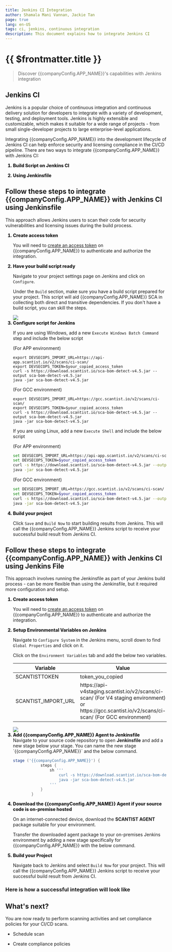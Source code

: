 ```yaml
---
title: Jenkins CI Integration
author: Shamala Mani Vannan, Jackie Tan
page: true
lang: en-US
tags: ci, jenkins, continuous integration
description: This document explains how to integrate Jenkins CI
---
```


<script setup>
import { companyConfig } from '../../../../config/companyConfig.js'
</script>
<style scoped>
    ol>li {
        font-weight: 800;
    }
</style>

<ClientOnly>

# {{ $frontmatter.title }}

> Discover {{companyConfig.APP_NAME}}'s capabilities with Jenkins integration

## Jenkins CI

Jenkins is a popular choice of continuous integration and continuous delivery solution for developers to integrate with a variety of development, testing, and deployment tools. Jenkins is highly extensible and customizable, which makes it suitable for a wide range of projects - from small single-developer projects to large enterprise-level applications.

Integrating {{companyConfig.APP_NAME}} into the development lifecycle of Jenkins CI can help enforce security and licensing compliance in the CI/CD pipeline. There are two ways to integrate {{companyConfig.APP_NAME}} with Jenkins CI:

1. Build Script on Jenkins CI

2. Using Jenkinsfile

## Follow these steps to integrate {{companyConfig.APP_NAME}} with Jenkins CI using Jenkinsfile

This approach allows Jenkins users to scan their code for security vulnerabilities and licensing issues during the build process.

<ol>
<li>Create access token</li>

You will need to <a href="../Settings/Access-Tokens">create an access token</a> on {{companyConfig.APP_NAME}} to authenticate and authorize the integration.

<li>Have your build script ready</li>

Navigate to your project settings page on Jenkins and click on `Configure`.

Under the `Build` section, make sure you have a build script prepared for your project. This script will aid {{companyConfig.APP_NAME}} SCA in collecting both direct and transitive dependencies. If you don't have a build script, you can skill the steps.

<img src="/images/Build-based-Scan-CICD-Pipeline/jenkins/part1-step2.1.png" />

<li>Configure script for Jenkins</li>

If you are using Windows, add a new `Execute Windows Batch Command` step and include the below script

(For APP environment)
```shell
export DEVSECOPS_IMPORT_URL=https://api-app.scantist.io/v2/scans/ci-scan/
export DEVSECOPS_TOKEN=$your_copied_access_token
curl -s https://download.scantist.io/sca-bom-detect-v4.5.jar --output sca-bom-detect-v4.5.jar
java -jar sca-bom-detect-v4.5.jar
```

(For GCC environment)
```shell
export DEVSECOPS_IMPORT_URL=https://gcc.scantist.io/v2/scans/ci-scan/
export DEVSECOPS_TOKEN=$your_copied_access_token
curl -s https://download.scantist.io/sca-bom-detect-v4.5.jar --output sca-bom-detect-v4.5.jar
java -jar sca-bom-detect-v4.5.jar
```

If you are using Linux, add a new `Execute Shell` and include the below script

(For APP environment)
```bash
set DEVSECOPS_IMPORT_URL=https://api-app.scantist.io/v2/scans/ci-scan/
set DEVSECOPS_TOKEN=$your_copied_access_token
curl -s https://download.scantist.io/sca-bom-detect-v4.5.jar --output sca-bom-detect-v4.5.jar
java -jar sca-bom-detect-v4.5.jar
```

(For GCC environment)
```bash
set DEVSECOPS_IMPORT_URL=https://gcc.scantist.io/v2/scans/ci-scan/
set DEVSECOPS_TOKEN=$your_copied_access_token
curl -s https://download.scantist.io/sca-bom-detect-v4.5.jar --output sca-bom-detect-v4.5.jar
java -jar sca-bom-detect-v4.5.jar
```

<li>Build your project</li>

Click `Save` and `Build Now` to start building results from Jenkins. This will call the {{companyConfig.APP_NAME}} Jenkins script to receive your successful build result from Jenkins CI.

</ol>

## Follow these steps to integrate {{companyConfig.APP_NAME}} with Jenkins CI using Jenkins File

This approach involves running the Jenkinsfile as part of your Jenkins build process - can be more flexible than using the Jenkinsfile, but it required more configuration and setup.

<ol>

  <li>Create access token</li>

  You will need to <a href="../Settings/Access-Tokens">create an access token</a> on {{companyConfig.APP_NAME}} to authenticate and authorize the integration.

  <li>Setup Environmental Variables on Jenkins</li>

  Navigate to `Configure System` in the Jenkins menu, scroll down to find `Global Properties` and click on it.

  Click on the `Environment Variables` tab and add the below two variables.

  <table>
      <thead>
          <th>Variable</th>
          <th>Value</th>
          <th>Options</th>
      </thead>
      <tbody>
          <tr>
              <td>SCANTISTTOKEN</td>
              <td>token_you_copied</td>
              <td>Mandatory</td>
          </tr>
          <tr>
              <td>SCANTIST_IMPORT_URL</td>
              <td>https://api-v4staging.scantist.io/v2/scans/ci-scan/ (For V4 staging environment) or https://gcc.scantist.io/v2/scans/ci-scan/ (For GCC environment)</td>
              <td>Mandatory</td>
          </tr>
      </tbody>
  </table>

  <img src="/images/Build-based-Scan-CICD-Pipeline/jenkins/part2-step2.1.png" />

  <li>Add {{companyConfig.APP_NAME}} Agent to Jenkinsfile</li>
  Navigate to your source code repository to open <b>Jenkinsfile</b> and add a new stage below your stage. You can name the new stage `{{companyConfig.APP_NAME}}` and the below command.

  ```Groovy
  stage ('{{companyConfig.APP_NAME}}') {
              steps {
                  sh '''
                      curl -s https://download.scantist.io/sca-bom-detect-v4.5.jar --output sca-bom-detect-v4.5.jar
                      java -jar sca-bom-detect-v4.5.jar
                  '''
              }
          }
  ```

  <li>Download the {{companyConfig.APP_NAME}} Agent if your source code is on-premise hosted</li>

  On an internet-connected device, download the <b>SCANTIST AGENT</b> package suitable for your environment.

  Transfer the downloaded agent package to your on-premises Jenkins environment by adding a new stage specifically for {{companyConfig.APP_NAME}} with the below command.

  <li>Build your Project</li>

  Navigate back to Jenkins and select `Build Now` for your project. This will call the {{companyConfig.APP_NAME}} Jenkins script to receive your successful build result from Jenkins CI.

</ol>

### Here is how a successful integration will look like

## What's next?

You are now ready to perform scanning activities and set compliance policies for your CI/CD scans.

- Schedule scan

- Create compliance policies

</ClientOnly>
